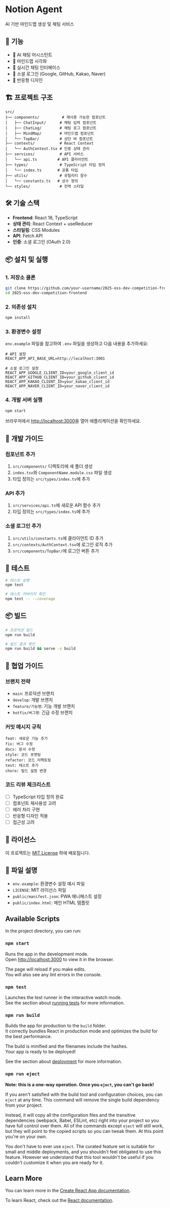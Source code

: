# Notion Agent

AI 기반 마인드맵 생성 및 채팅 서비스

## 🚀 기능

- 🤖 AI 채팅 어시스턴트
- 🧠 마인드맵 시각화
- 💬 실시간 채팅 인터페이스
- 🔐 소셜 로그인 (Google, GitHub, Kakao, Naver)
- 📱 반응형 디자인

## 🏗️ 프로젝트 구조

```
src/
├── components/          # 재사용 가능한 컴포넌트
│   ├── ChatInput/      # 채팅 입력 컴포넌트
│   ├── ChatLog/        # 채팅 로그 컴포넌트
│   ├── MindMap/        # 마인드맵 컴포넌트
│   └── TopBar/         # 상단 바 컴포넌트
├── contexts/           # React Context
│   └── AuthContext.tsx # 인증 상태 관리
├── services/           # API 서비스
│   └── api.ts         # API 클라이언트
├── types/              # TypeScript 타입 정의
│   └── index.ts       # 공통 타입
├── utils/              # 유틸리티 함수
│   └── constants.ts   # 상수 정의
└── styles/             # 전역 스타일
```

## 🛠️ 기술 스택

- **Frontend**: React 18, TypeScript
- **상태 관리**: React Context + useReducer
- **스타일링**: CSS Modules
- **API**: Fetch API
- **인증**: 소셜 로그인 (OAuth 2.0)

## 📦 설치 및 실행

### 1. 저장소 클론
```bash
git clone https://github.com/your-username/2025-oss-dev-competition-frontend.git
cd 2025-oss-dev-competition-frontend
```

### 2. 의존성 설치
```bash
npm install
```

### 3. 환경변수 설정
`env.example` 파일을 참고하여 `.env` 파일을 생성하고 다음 내용을 추가하세요:

```env
# API 설정
REACT_APP_API_BASE_URL=http://localhost:3001

# 소셜 로그인 설정
REACT_APP_GOOGLE_CLIENT_ID=your_google_client_id
REACT_APP_GITHUB_CLIENT_ID=your_github_client_id
REACT_APP_KAKAO_CLIENT_ID=your_kakao_client_id
REACT_APP_NAVER_CLIENT_ID=your_naver_client_id
```

### 4. 개발 서버 실행
```bash
npm start
```

브라우저에서 [http://localhost:3000](http://localhost:3000)을 열어 애플리케이션을 확인하세요.

## 🔧 개발 가이드

### 컴포넌트 추가
1. `src/components/` 디렉토리에 새 폴더 생성
2. `index.tsx`와 `ComponentName.module.css` 파일 생성
3. 타입 정의는 `src/types/index.ts`에 추가

### API 추가
1. `src/services/api.ts`에 새로운 API 함수 추가
2. 타입 정의는 `src/types/index.ts`에 추가

### 소셜 로그인 추가
1. `src/utils/constants.ts`에 클라이언트 ID 추가
2. `src/contexts/AuthContext.tsx`에 로그인 로직 추가
3. `src/components/TopBar/`에 로그인 버튼 추가

## 🧪 테스트

```bash
# 테스트 실행
npm test

# 테스트 커버리지 확인
npm test -- --coverage
```

## 📦 빌드

```bash
# 프로덕션 빌드
npm run build

# 빌드 결과 확인
npm run build && serve -s build
```

## 🤝 협업 가이드

### 브랜치 전략
- `main`: 프로덕션 브랜치
- `develop`: 개발 브랜치
- `feature/기능명`: 기능 개발 브랜치
- `hotfix/버그명`: 긴급 수정 브랜치

### 커밋 메시지 규칙
```
feat: 새로운 기능 추가
fix: 버그 수정
docs: 문서 수정
style: 코드 포맷팅
refactor: 코드 리팩토링
test: 테스트 추가
chore: 빌드 설정 변경
```

### 코드 리뷰 체크리스트
- [ ] TypeScript 타입 정의 완료
- [ ] 컴포넌트 재사용성 고려
- [ ] 에러 처리 구현
- [ ] 반응형 디자인 적용
- [ ] 접근성 고려

## 📝 라이선스

이 프로젝트는 [MIT License](LICENSE) 하에 배포됩니다.

## 📄 파일 설명

- `env.example`: 환경변수 설정 예시 파일
- `LICENSE`: MIT 라이선스 파일
- `public/manifest.json`: PWA 매니페스트 설정
- `public/index.html`: 메인 HTML 템플릿

## Available Scripts

In the project directory, you can run:

### `npm start`

Runs the app in the development mode.\
Open [http://localhost:3000](http://localhost:3000) to view it in the browser.

The page will reload if you make edits.\
You will also see any lint errors in the console.

### `npm test`

Launches the test runner in the interactive watch mode.\
See the section about [running tests](https://facebook.github.io/create-react-app/docs/running-tests) for more information.

### `npm run build`

Builds the app for production to the `build` folder.\
It correctly bundles React in production mode and optimizes the build for the best performance.

The build is minified and the filenames include the hashes.\
Your app is ready to be deployed!

See the section about [deployment](https://facebook.github.io/create-react-app/docs/deployment) for more information.

### `npm run eject`

**Note: this is a one-way operation. Once you `eject`, you can't go back!**

If you aren't satisfied with the build tool and configuration choices, you can `eject` at any time. This command will remove the single build dependency from your project.

Instead, it will copy all the configuration files and the transitive dependencies (webpack, Babel, ESLint, etc) right into your project so you have full control over them. All of the commands except `eject` will still work, but they will point to the copied scripts so you can tweak them. At this point you're on your own.

You don't have to ever use `eject`. The curated feature set is suitable for small and middle deployments, and you shouldn't feel obligated to use this feature. However we understand that this tool wouldn't be useful if you couldn't customize it when you are ready for it.

## Learn More

You can learn more in the [Create React App documentation](https://facebook.github.io/create-react-app/docs/getting-started).

To learn React, check out the [React documentation](https://reactjs.org/).
